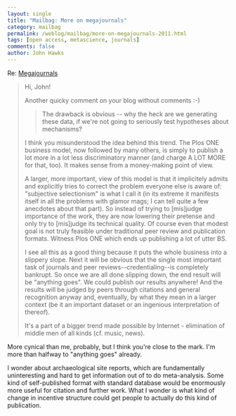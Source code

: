 ```yaml
---
layout: single 
title: "Mailbag: More on megajournals" 
category: mailbag
permalink: /weblog/mailbag/more-on-megajournals-2011.html
tags: [open access, metascience, journals] 
comments: false 
author: John Hawks 
---
```


Re: <a href="http://johnhawks.net/node/15233">Megajournals</a>

<blockquote>Hi, John!

Another quicky comment on your blog without comments :-)

<blockquote>The drawback is obvious -- why the heck are we generating these data, if we're not going to seriously test hypotheses about mechanisms?</blockquote>

I think you misunderstood the idea behind this trend. The Plos ONE business model, now followed by many others, is simply to publish a lot more in a lot less discriminatory manner (and charge A LOT MORE for that, too). It makes sense from a money-making point of view.

A larger, more important, view of this model is that it implicitely admits and  explicitly tries to correct the problem everyone else is aware of: "subjective selectionism" is what I call it (in its extreme it manifests itself in all the problems with glamor mags; I can tell quite a few anecdotes about that part). So instead of trying to [mis]judge importance of the work, they are now lowering their pretense and only try to [mis]judge its technical quality. Of course even that modest goal is not truly feasible under traditional peer review and publication formats. Witness Plos ONE which ends up publishing a lot of utter BS.

I see all this as a good thing because it puts the whole business into a slippery slope. Next it will be obvious that the single most important task of journals and peer reviews--credentialing--is completely bankrupt. So once we are all done slipping down, the end result will be "anything goes". We could publish our results anywhere! And the results will be judged by peers through citations and general recognition anyway and, eventually, by what they mean in a larger context (be it an important dataset or an  ingenious interpretation of thereof).

It's a part of a bigger trend made possible by Internet - elimination of middle men of all kinds (cf. music, news).</blockquote>


More cynical than me, probably, but I think you're close to the mark. I'm more than halfway to "anything goes" already. 

I wonder about archaeological site reports, which are fundamentally uninteresting and hard to get information out of to do meta-analysis. Some kind of self-published format with standard database would be enormously more useful for citation and further work. What I wonder is what kind of change in incentive structure could get people to actually do this kind of publication. 



